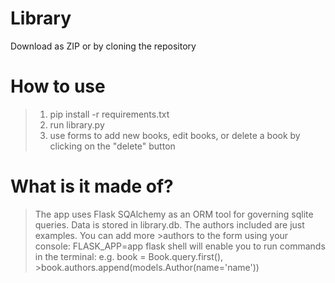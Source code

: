 # Library
Download as ZIP or by cloning the repository
# How to use

>1. pip install -r requirements.txt
>2. run library.py
>3. use forms to add new books, edit books, or delete a book by clicking on the "delete" button


# What is it made of?

>The app uses Flask SQAlchemy as an ORM tool for governing sqlite queries. Data is stored in library.db. The authors included are just examples. You can add more >authors to the form using your console:
>FLASK_APP=app flask shell 
>will enable you to run commands in the terminal: 
>e.g. book = Book.query.first(), >book.authors.append(models.Author(name='name'))
